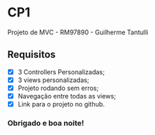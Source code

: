 # CP1

Projeto de MVC - RM97890 - Guilherme Tantulli

## Requisitos
- [x] 3 Controllers Personalizadas;
- [x] 3 views personalizadas;
- [x] Projeto rodando sem erros;
- [x] Navegação entre todas as views;
- [x] Link para o projeto no github.

### Obrigado e boa noite!

